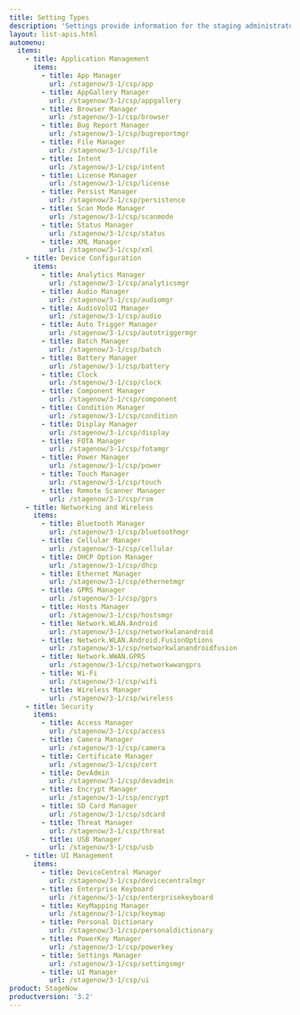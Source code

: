 ```yaml
---
title: Setting Types
description: 'Settings provide information for the staging administrator about how to configure and manage settings for use when creating profiles. Each Setting Type lists the parameters and functions available for configuring that particular group of settings.'
layout: list-apis.html
automenu:
  items:
    - title: Application Management
      items:
        - title: App Manager
          url: /stagenow/3-1/csp/app
        - title: AppGallery Manager
          url: /stagenow/3-1/csp/appgallery
        - title: Browser Manager
          url: /stagenow/3-1/csp/browser
        - title: Bug Report Manager
          url: /stagenow/3-1/csp/bugreportmgr
        - title: File Manager
          url: /stagenow/3-1/csp/file
        - title: Intent
          url: /stagenow/3-1/csp/intent
        - title: License Manager
          url: /stagenow/3-1/csp/license
        - title: Persist Manager
          url: /stagenow/3-1/csp/persistence
        - title: Scan Mode Manager
          url: /stagenow/3-1/csp/scanmode
        - title: Status Manager
          url: /stagenow/3-1/csp/status
        - title: XML Manager
          url: /stagenow/3-1/csp/xml
    - title: Device Configuration
      items:
        - title: Analytics Manager
          url: /stagenow/3-1/csp/analyticsmgr
        - title: Audio Manager
          url: /stagenow/3-1/csp/audiomgr
        - title: AudioVolUI Manager
          url: /stagenow/3-1/csp/audio
        - title: Auto Trigger Manager
          url: /stagenow/3-1/csp/autotriggermgr
        - title: Batch Manager
          url: /stagenow/3-1/csp/batch
        - title: Battery Manager
          url: /stagenow/3-1/csp/battery
        - title: Clock
          url: /stagenow/3-1/csp/clock
        - title: Component Manager
          url: /stagenow/3-1/csp/component
        - title: Condition Manager
          url: /stagenow/3-1/csp/condition
        - title: Display Manager
          url: /stagenow/3-1/csp/display
        - title: FOTA Manager
          url: /stagenow/3-1/csp/fotamgr
        - title: Power Manager
          url: /stagenow/3-1/csp/power
        - title: Touch Manager
          url: /stagenow/3-1/csp/touch
        - title: Remote Scanner Manager
          url: /stagenow/3-1/csp/rsm
    - title: Networking and Wireless
      items:
        - title: Bluetooth Manager
          url: /stagenow/3-1/csp/bluetoothmgr
        - title: Cellular Manager
          url: /stagenow/3-1/csp/cellular
        - title: DHCP Option Manager
          url: /stagenow/3-1/csp/dhcp
        - title: Ethernet Manager
          url: /stagenow/3-1/csp/ethernetmgr
        - title: GPRS Manager
          url: /stagenow/3-1/csp/gprs
        - title: Hosts Manager
          url: /stagenow/3-1/csp/hostsmgr
        - title: Network.WLAN.Android
          url: /stagenow/3-1/csp/networkwlanandroid
        - title: Network.WLAN.Android.FusionOptions
          url: /stagenow/3-1/csp/networkwlanandroidfusion
        - title: Network.WWAN.GPRS
          url: /stagenow/3-1/csp/networkwwangprs
        - title: Wi-Fi
          url: /stagenow/3-1/csp/wifi
        - title: Wireless Manager
          url: /stagenow/3-1/csp/wireless
    - title: Security
      items:
        - title: Access Manager
          url: /stagenow/3-1/csp/access
        - title: Camera Manager
          url: /stagenow/3-1/csp/camera
        - title: Certificate Manager
          url: /stagenow/3-1/csp/cert
        - title: DevAdmin
          url: /stagenow/3-1/csp/devadmin
        - title: Encrypt Manager
          url: /stagenow/3-1/csp/encrypt
        - title: SD Card Manager
          url: /stagenow/3-1/csp/sdcard
        - title: Threat Manager
          url: /stagenow/3-1/csp/threat
        - title: USB Manager
          url: /stagenow/3-1/csp/usb
    - title: UI Management
      items:
        - title: DeviceCentral Manager
          url: /stagenow/3-1/csp/devicecentralmgr
        - title: Enterprise Keyboard
          url: /stagenow/3-1/csp/enterprisekeyboard
        - title: KeyMapping Manager
          url: /stagenow/3-1/csp/keymap
        - title: Personal Dictionary
          url: /stagenow/3-1/csp/personaldictionary
        - title: PowerKey Manager
          url: /stagenow/3-1/csp/powerkey
        - title: Settings Manager
          url: /stagenow/3-1/csp/settingsmgr
        - title: UI Manager
          url: /stagenow/3-1/csp/ui
product: StageNow
productversion: '3.2'
---
```

